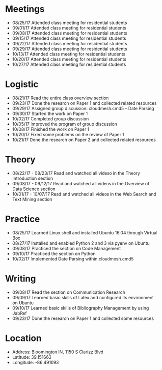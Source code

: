 # Meetings

* 08/25/17 Attended class meeting for residential students
* 09/01/17 Attended class meeting for residential students
* 09/08/17 Attended class meeting for residential students
* 09/15/17 Attended class meeting for residential students
* 09/22/17 Attended class meeting for residential students
* 09/29/17 Attended class meeting for residential students
* 10/13/17 Attended class meeting for residential students
* 10/20/17 Attended class meeting for residential students
* 10/27/17 Attended class meeting for residential students

# Logistic

* 08/21/17 Read the entire class overview section
* 09/23/17 Done the research on Paper 1 and collected related resources
* 09/29/17 Assigned group discussion: cloudmesh.cmd5 - Date Parsing
* 09/30/17 Started the work on Paper 1
* 10/02/17 Completed group discussion
* 10/05/17 Improved the program of group discussion
* 10/08/17 Finished the work on Paper 1
* 10/20/17 Fixed some problems on the review of Paper 1
* 10/21/17 Done the research on Paper 2 and collected related resources

# Theory

* 08/22/17 - 08/23/17 Read and watched all videso in the Theory Introduction section
* 09/08/17 - 09/12/17 Read and watched all videos in the Overview of Data Science section
* 10/01/17 - 10/07/17 Read and watched all videos in the Web Search and Text Mining section

# Practice

* 08/25/17 Learned Linux shell and installed Ubuntu 16.04 through Virtual Box
* 08/27/17 Installed and enabled Python 2 and 3 via pyenv on Ubuntu
* 09/08/17 Practiced the section on Code Management
* 09/10/17 Practiced the section on Python
* 10/02/17 Implemented Date Parsing within cloudmesh.cmd5

# Writing

* 09/08/17 Read the section on Communication Research
* 09/09/17 Learned basic skills of Latex and configured its environment on Ubuntu
* 09/10/17 Learned basic skills of Bibliography Management by using JabRef
* 09/23/17 Done the research on Paper 1 and collected some resources

# Location

* Address: Bloomington IN, 1150 S Clarizz Blvd
* Latitude: 39.151663
* Longitude: -86.491093
